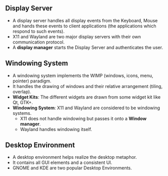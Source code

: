 Display Server
--------------

- A display server handles all display events from the Keyboard, Mouse and hands these events to client applications (the applications which respond to such events).
- X11 and Wayland are two major display servers with their own communication protocol.
- A **display manager** starts the Display Server and authenticates the user.

Windowing System
----------------

- A windowing system implements the WIMP (windows, icons, menu, pointer) paradigm.
- It handles the drawing of windows and their relative arrangement (tiling, overlap).
- **Widget Kits**: The different widgets are drawn from some widget kit like Qt, GTK+.
- **Windowing System**: X11 and Wayland are considered to be windowing systems.
    - X11 does not handle windowing but passes it onto a **Window manager**.
    - Wayland handles windowing itself.

Desktop Environment
-------------------

- A desktop environment helps realize the desktop metaphor.
- It contains all GUI elements and a consistent UI.
- GNOME and KDE are two popular Desktop Environments.

